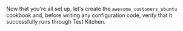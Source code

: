 Now that you're all set up, let's create the `awesome_customers_ubuntu` cookbook and, before writing any configuration code, verify that it successfully runs through Test Kitchen.
